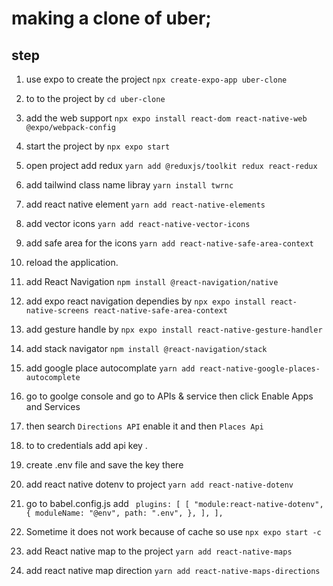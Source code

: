 # making a clone of uber;

## step

1. use expo to create the project
   `npx create-expo-app uber-clone`

2. to to the project by
   `cd uber-clone`

3. add the web support
   `npx expo install react-dom react-native-web @expo/webpack-config`

4. start the project by
   `npx expo start`

5. open project add redux
   `yarn add @reduxjs/toolkit redux react-redux`

6. add tailwind class name libray
   `yarn install twrnc`

7. add react native element
   `yarn add react-native-elements`

8. add vector icons
   `yarn add react-native-vector-icons`

9. add safe area for the icons
   `yarn add react-native-safe-area-context`

10. reload the application.

11. add React Navigation
    `npm install @react-navigation/native`

12. add expo react navigation dependies by
    `npx expo install react-native-screens react-native-safe-area-context`

13. add gesture handle by
    `npx expo install react-native-gesture-handler`

14. add stack navigator
    `npm install @react-navigation/stack`

15. add google place autocomplate
    `yarn add react-native-google-places-autocomplete`

16. go to goolge console and go to APIs & service then click Enable Apps and Services

17. then search `Directions API` enable it and then `Places Api`

18. to to credentials add api key .

19. create .env file and save the key there

20. add react native dotenv to project
    `yarn add react-native-dotenv`

21. go to babel.config.js add
    ` plugins: [
  [
    "module:react-native-dotenv",
    {
      moduleName: "@env",
      path: ".env",
    },
  ],
],`

22. Sometime it does not work because of cache so use
    `npx expo start -c`

23. add React native map to the project
    `yarn add react-native-maps`

24. add react native map direction
    `yarn add react-native-maps-directions`
